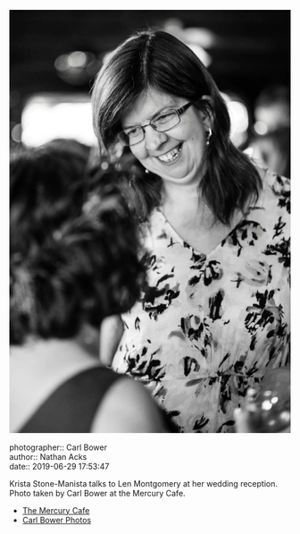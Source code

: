 ![Krista Stone-Manista talks to Ellen Montgomery](assets/2019-06-29-set-3-the-reception-19.webp)

photographer:: Carl Bower  
author:: Nathan Acks  
date:: 2019-06-29 17:53:47

Krista Stone-Manista talks to Len Montgomery at her wedding reception. Photo taken by Carl Bower at the Mercury Cafe.

* [The Mercury Cafe](http://mercurycafe.com)
* [Carl Bower Photos](https://carlbowerphotos.com)
